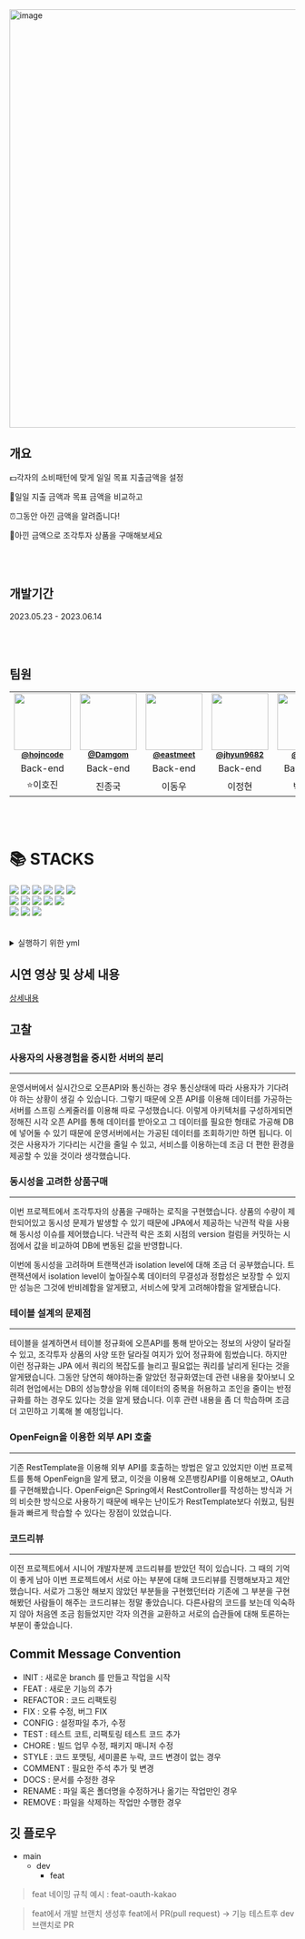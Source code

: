 <img width="737" alt="image" src="https://github.com/fintech-base-1/fin-point/assets/104135990/996385c6-996c-4fb2-a9fd-c992f3a588bd">

## 개요


💵각자의 소비패턴에 맞게 일일 목표 지출금액을 설정

📱일일 지출 금액과 목표 금액을 비교하고

⏰그동안 아낀 금액을 알려줍니다!

👟아낀 금액으로 조각투자 상품을 구매해보세요


<br>
<br>

## 개발기간
2023.05.23 - 2023.06.14

<br>
<br>

## 팀원

<table>
  <tr>
     <td align="center"><img src="https://github.com/fintech-base-1/practice-git/assets/104135990/68ae5c44-ea7c-437a-a8cc-f5269a6d7b65" width="100px;" alt=""/><br /><sub><a href="https://github.com/hojncode"><b>@hojncode</b></sub></a><br /></td>
     <td align="center"><img src="https://github.com/fintech-base-1/practice-git/assets/104135990/1bee7fe5-7c11-4f58-9b5b-c3e24ebed757" width="100px;" alt=""/><br /><sub><a href="https://github.com/Damgom"><b>@Damgom</b></sub></a><br /></td>
    <td align="center"><img src="https://github.com/fintech-base-1/practice-git/assets/104135990/d763d5b1-dc62-4b01-b99a-5f3e3895ece4" width="100px;" alt=""/><br /><sub><a href="https://github.com/eastmeet"><b>@eastmeet</b></sub></a><br /></td>
    <td align="center"><img src="https://github.com/fintech-base-1/practice-git/assets/104135990/f9229e9c-40bb-49c8-b1a4-7e349e54b081" width="100px;" alt=""/><br /><sub><a href="https://github.com/jhyun9682"><b>@jhyun9682</b></sub></a><br /></td>
    <td align="center"><img src="https://github.com/fintech-base-1/practice-git/assets/104135990/bdedabe3-e075-4492-ad43-e9c1425c9b9c" width="100px;" alt=""/><br /><sub><a href="https://github.com/arxivj"><b>@arxivj</b></sub></a><br /></td>
</tr>
      <tr>
            <td align="center">Back-end</td>
            <td align="center">Back-end</td>
            <td align="center">Back-end</td>
            <td align="center">Back-end</td>
            <td align="center">Back-end</td>
  </tr>
      <tr>
      <td align="center">⭐️이호진</td>
      <td align="center">진종국</td>
      <td align="center">이동우</td>
      <td align="center">이정현</td>
      <td align="center">박진석</td>
      </tr>
    
</table>

<br>
<br>

<div><h1>📚 STACKS</h1></div>

<div> 
  <img src="https://img.shields.io/badge/java-007396?style=for-the-badge&logo=java&logoColor=white"> 
  <img src="https://img.shields.io/badge/mysql-4479A1?style=for-the-badge&logo=mysql&logoColor=white"> 
  
  <img src="https://img.shields.io/badge/spring-6DB33F?style=for-the-badge&logo=spring&logoColor=white"> 
  <img src="https://img.shields.io/badge/thymeleaf-005F0F?style=for-the-badge&logo=thymeleaf&logoColor=white"> 
  
  <img src="https://img.shields.io/badge/jwt-000000?style=for-the-badge&logo=jsonwebtokens&logoColor=white">

  <img src="https://img.shields.io/badge/redis-DC382D?style=for-the-badge&logo=redis&logoColor=white">
  <br>
  
  <img src="https://img.shields.io/badge/html5-E34F26?style=for-the-badge&logo=html5&logoColor=white"> 
  <img src="https://img.shields.io/badge/css-1572B6?style=for-the-badge&logo=css3&logoColor=white"> 
  <img src="https://img.shields.io/badge/javascript-F7DF1E?style=for-the-badge&logo=javascript&logoColor=black"> 
  <img src="https://img.shields.io/badge/jquery-0769AD?style=for-the-badge&logo=jquery&logoColor=white">
    <img src="https://img.shields.io/badge/bootstrap-7952B3?style=for-the-badge&logo=bootstrap&logoColor=white">
  <br>
  

  <img src="https://img.shields.io/badge/amazonaws-232F3E?style=for-the-badge&logo=amazonaws&logoColor=white"> 
  <img src="https://img.shields.io/badge/github-181717?style=for-the-badge&logo=github&logoColor=white">
  <img src="https://img.shields.io/badge/git-F05032?style=for-the-badge&logo=git&logoColor=white">
  
</div>


<br>
<br>

<details>
<summary> 실행하기 위한 yml</summary>
<div markdown="1">
<pre>spring:
  mvc:
    pathmatch:
      matching-strategy: ant_path_matcher
#  h2:
#    console:
#      path: /h2
#      enabled: true
#  datasource:
#    url: jdbc:h2:mem:test
  datasource:
    driver-class-name: com.mysql.cj.jdbc.Driver
    url: jdbc:mysql://localhost:3306/{DATABASE NAME}
    username: {DB.USERNAME}
    password: {DB.PASSWORD}
  jpa:
    hibernate:
      ddl-auto: create
    show-sql: true
    open-in-view: false
  mail:
    host: smtp.gmail.com
    port: 587
    username: {SMTP.USERNAME}
    password: {SMTP.PASSWORD}
    properties:
      mail:
        smtp:
          auth: true
          starttls:
            enable: true
  redis:
    host: localhost
    port: 6379

login:
  mail:
    subject: "[finpoint] 회원가입 안내"
    imagePath: {STATIC IMAGE PATH}
    imageId: logo
    sender: {SMTP.SENDER.EMAILADDRESS}

jwt:
  salt: {RANDOM SALT VALUE}

oauth:
  naver:
    client_id: {OAUTH NAVER CLIENT ID}
    client_secret: {OAUTH NAVER CLIENT SECRET}
    callback: {OAUTH CALLBACK URI}
    state: {OAUTH RANDOM STATE}
  kakao:
    client_id: {OAUTH KAKAO CLIENT ID}
    client_secret: {OAUTH KAKAO CLIENT SECRET}
    callback: {OAUTH KAKAO CALLBACK URI}
  google:
    client_id: {OAUTH GOOGLE CLIENT ID}
    client_secret: {OAUTH GOOGLE CLIENT SECRET}
    callback: {OAUTH GOOGLE CALLBACK URI}

bank:
  client_id: {OPENBANK CLIENT ID}
  client_secret: {OPENBANK CLIENT SECRET}
  redirect_uri: {OPENBANK REDIRECT URI}
  grant_type: {OPENBANK GRANT TYPE}
  state: {OPENBANK RANDOM STATE}

external:
  url: 
  path:
  account:
    path: 
    detail: 

file:
  dir: {FILE PATH}
</details>

## 시연 영상 및 상세 내용

[상세내용](https://enshrined-scooter-6ed.notion.site/ecf5db232b3d4bb5825b25a08f488820?pvs=4)
  
## 고찰

### 사용자의 사용경험을 중시한 서버의 분리

---

운영서버에서 실시간으로 오픈API와 통신하는 경우 통신상태에 따라 사용자가 기다려야 하는 상황이 생길 수 있습니다. 그렇기 때문에 오픈 API를 이용해 데이터를 가공하는 서버를 스프링 스케줄러를 이용해 따로 구성했습니다. 이렇게 아키텍처를 구성하게되면 정해진 시각 오픈 API를 통해 데이터를 받아오고 그 데이터를 필요한 형태로 가공해 DB에 넣어둘 수 있기 때문에 운영서버에서는 가공된 데이터를 조회하기만 하면 됩니다. 이것은 사용자가 기다리는 시간을 줄일 수 있고, 서비스를 이용하는데 조금 더 편한 환경을 제공할 수 있을 것이라 생각했습니다.

### 동시성을 고려한 상품구매

---

 이번 프로젝트에서 조각투자의 상품을 구매하는 로직을 구현했습니다. 상품의 수량이 제한되어있고 동시성 문제가 발생할 수 있기 때문에 JPA에서 제공하는 낙관적 락을 사용해 동시성 이슈를 제어했습니다. 낙관적 락은 조회 시점의 version 컬럼을 커밋하는 시점에서 값을 비교하여 DB에 변동된 값을 반영합니다.

이번에 동시성을 고려하며 트랜잭션과 isolation level에 대해 조금 더 공부했습니다. 트랜잭션에서 isolation level이 높아질수록 데이터의 무결성과 정합성은 보장할 수 있지만 성능은 그것에 반비례함을 알게됐고, 서비스에 맞게 고려해야함을 알게됐습니다.

### 테이블 설계의 문제점

---

테이블을 설계하면서 테이블 정규화에 오픈API를 통해 받아오는 정보의 사양이 달라질 수 있고, 조각투자 상품의 사양 또한 달라질 여지가 있어 정규화에 힘썼습니다. 하지만 이런 정규화는 JPA 에서 쿼리의 복잡도를 늘리고 필요없는 쿼리를 날리게 된다는 것을 알게됐습니다. 그동안 당연히 해야하는줄 알았던 정규화였는데 관련 내용을 찾아보니 오히려 현업에서는 DB의 성능향상을 위해 데이터의 중복을 허용하고 조인을 줄이는 반정규화를 하는 경우도 있다는 것을 알게 됐습니다. 이후 관련 내용을 좀 더 학습하며 조금 더 고민하고 기록해 볼 예정입니다.

### OpenFeign을 이용한 외부 API 호출

---

기존 RestTemplate을 이용해 외부 API를 호출하는 방법은 알고 있었지만 이번 프로젝트를 통해 OpenFeign을 알게 됐고, 이것을 이용해 오픈뱅킹API를 이용해보고, OAuth를 구현해봤습니다. OpenFeign은 Spring에서 RestController를 작성하는 방식과 거의 비슷한 방식으로 사용하기 때문에 배우는 난이도가 RestTemplate보다 쉬웠고, 팀원들과 빠르게 학습할 수 있다는 장점이 있었습니다.

### 코드리뷰

---

이전 프로젝트에서 시니어 개발자분께 코드리뷰를 받았던 적이 있습니다. 그 때의 기억이 좋게 남아 이번 프로젝트에서 서로 아는 부분에 대해 코드리뷰를 진행해보자고 제안했습니다. 서로가 그동안 해보지 않았던 부분들을 구현했던터라 기존에 그 부분을 구현해봤던 사람들이 해주는 코드리뷰는 정말 좋았습니다. 다른사람의 코드를 보는데 익숙하지 않아 처음엔 조금 힘들었지만 각자 의견을 교환하고 서로의 습관들에 대해 토론하는 부분이 좋았습니다.

## Commit Message Convention
- INIT : 새로운 branch 를 만들고 작업을 시작
- FEAT : 새로운 기능의 추가
- REFACTOR : 코드 리팩토링
- FIX : 오류 수정, 버그 FIX
- CONFIG : 설정파일 추가, 수정
- TEST : 테스트 코트, 리팩토링 테스트 코드 추가
- CHORE : 빌드 업무 수정, 패키지 매니저 수정
- STYLE : 코드 포맷팅, 세미콜론 누락, 코드 변경이 없는 경우
- COMMENT :	필요한 주석 추가 및 변경
- DOCS : 문서를 수정한 경우
- RENAME : 파일 혹은 폴더명을 수정하거나 옮기는 작업만인 경우
- REMOVE : 파일을 삭제하는 작업만 수행한 경우

## 깃 플로우
- main
  - dev
    - feat

> feat 네이밍 규칙 예시 : feat-oauth-kakao

> feat에서 개발 브랜치 생성후 feat에서 PR(pull request) -> 기능 테스트후 dev 브랜치로 PR
